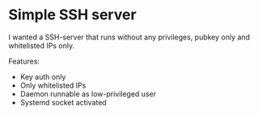 Simple SSH server
==============
I wanted a SSH-server that runs without any privileges, pubkey
only and whitelisted IPs only.

Features:
- Key auth only
- Only whitelisted IPs
- Daemon runnable as low-privileged user
- Systemd socket activated
